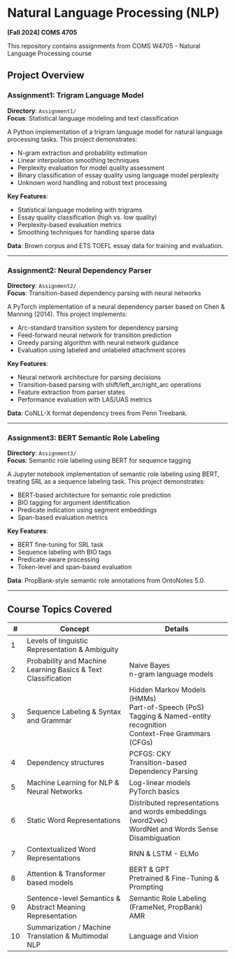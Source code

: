 # Natural Language Processing (NLP)

**[Fall 2024] COMS 4705**

This repository contains assignments from COMS W4705 - Natural Language Processing course

## Project Overview

### Assignment1: Trigram Language Model
**Directory**: `Assignment1/`  
**Focus**: Statistical language modeling and text classification

A Python implementation of a trigram language model for natural language processing tasks. This project demonstrates:
- N-gram extraction and probability estimation
- Linear interpolation smoothing techniques
- Perplexity evaluation for model quality assessment
- Binary classification of essay quality using language model perplexity
- Unknown word handling and robust text processing

**Key Features**:
- Statistical language modeling with trigrams
- Essay quality classification (high vs. low quality)
- Perplexity-based evaluation metrics
- Smoothing techniques for handling sparse data

**Data**: Brown corpus and ETS TOEFL essay data for training and evaluation.

---

### Assignment2: Neural Dependency Parser
**Directory**: `Assignment2/`  
**Focus**: Transition-based dependency parsing with neural networks

A PyTorch implementation of a neural dependency parser based on Chen & Manning (2014). This project implements:
- Arc-standard transition system for dependency parsing
- Feed-forward neural network for transition prediction
- Greedy parsing algorithm with neural network guidance
- Evaluation using labeled and unlabeled attachment scores

**Key Features**:
- Neural network architecture for parsing decisions
- Transition-based parsing with shift/left_arc/right_arc operations
- Feature extraction from parser states
- Performance evaluation with LAS/UAS metrics

**Data**: CoNLL-X format dependency trees from Penn Treebank.

---

### Assignment3: BERT Semantic Role Labeling
**Directory**: `Assignment3/`  
**Focus**: Semantic role labeling using BERT for sequence tagging

A Jupyter notebook implementation of semantic role labeling using BERT, treating SRL as a sequence labeling task. This project demonstrates:
- BERT-based architecture for semantic role prediction
- BIO tagging for argument identification
- Predicate indication using segment embeddings
- Span-based evaluation metrics

**Key Features**:
- BERT fine-tuning for SRL task
- Sequence labeling with BIO tags
- Predicate-aware processing
- Token-level and span-based evaluation

**Data**: PropBank-style semantic role annotations from OntoNotes 5.0.

---

## Course Topics Covered

| # | Concept | Details |
|---|---------|---------|
| 1 | Levels of linguistic Representation & Ambiguity | |
| 2 | Probability and Machine Learning Basics & Text Classification | Naive Bayes<br>n-gram language models |
| 3 | Sequence Labeling & Syntax and Grammar | Hidden Markov Models (HMMs)<br>Part-of-Speech (PoS) Tagging & Named-entity recognition<br>Context-Free Grammars (CFGs) |
| 4 | Dependency structures | PCFGS: CKY<br>Transition-based Dependency Parsing |
| 5 | Machine Learning for NLP & Neural Networks | Log-linear models<br>PyTorch basics |
| 6 | Static Word Representations | Distributed representations and words embeddings (word2vec)<br>WordNet and Words Sense Disambiguation |
| 7 | Contextualized Word Representations | RNN & LSTM - ELMo |
| 8 | Attention & Transformer based models | BERT & GPT<br>Pretrained & Fine-Tuning & Prompting |
| 9 | Sentence-level Semantics & Abstract Meaning Representation | Semantic Role Labeling (FrameNet, PropBank)<br>AMR |
| 10 | Summarization / Machine Translation & Multimodal NLP | Language and Vision |
